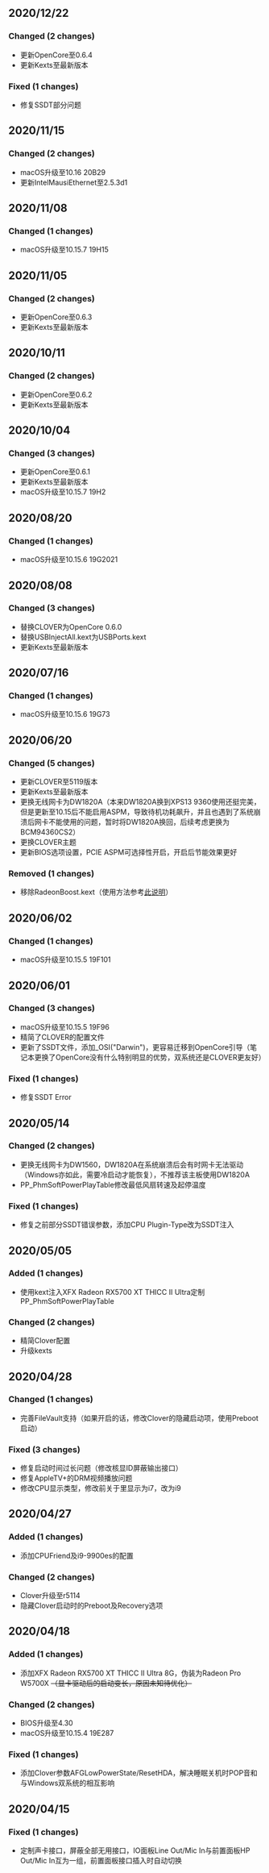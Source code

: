 ## 2020/12/22

### Changed (2 changes)
- 更新OpenCore至0.6.4
- 更新Kexts至最新版本

### Fixed (1 changes)
- 修复SSDT部分问题


## 2020/11/15

### Changed (2 changes)
- macOS升级至10.16 20B29
- 更新IntelMausiEthernet至2.5.3d1


## 2020/11/08

### Changed (1 changes)
- macOS升级至10.15.7 19H15


## 2020/11/05

### Changed (2 changes)
- 更新OpenCore至0.6.3
- 更新Kexts至最新版本


## 2020/10/11

### Changed (2 changes)
- 更新OpenCore至0.6.2
- 更新Kexts至最新版本


## 2020/10/04

### Changed (3 changes)
- 更新OpenCore至0.6.1
- 更新Kexts至最新版本
- macOS升级至10.15.7 19H2


## 2020/08/20

### Changed (1 changes)
- macOS升级至10.15.6 19G2021


## 2020/08/08

### Changed (3 changes)
- 替换CLOVER为OpenCore 0.6.0
- 替换USBInjectAll.kext为USBPorts.kext
- 更新Kexts至最新版本


## 2020/07/16

### Changed (1 changes)
- macOS升级至10.15.6 19G73


## 2020/06/20

### Changed (5 changes)

- 更新CLOVER至5119版本
- 更新Kexts至最新版本
- 更换无线网卡为DW1820A（本来DW1820A换到XPS13 9360使用还挺完美，但是更新至10.15后不能启用ASPM，导致待机功耗飙升，并且也遇到了系统崩溃后网卡不能使用的问题，暂时将DW1820A换回，后续考虑更换为BCM94360CS2）
- 更换CLOVER主题
- 更新BIOS选项设置，PCIE ASPM可选择性开启，开启后节能效果更好

### Removed (1 changes)
- 移除RadeonBoost.kext（使用方法参考[此说明](Resources/GPU/README.md)）


## 2020/06/02

### Changed (1 changes)
- macOS升级至10.15.5 19F101


## 2020/06/01

### Changed (3 changes)
- macOS升级至10.15.5 19F96
- 精简了CLOVER的配置文件
- 更新了SSDT文件，添加_OSI("Darwin")，更容易迁移到OpenCore引导（笔记本更换了OpenCore没有什么特别明显的优势，双系统还是CLOVER更友好）

### Fixed (1 changes)
- 修复SSDT Error


## 2020/05/14

### Changed (2 changes)
- 更换无线网卡为DW1560，DW1820A在系统崩溃后会有时网卡无法驱动（Windows亦如此，需要冷启动才能恢复），不推荐该主板使用DW1820A
- PP_PhmSoftPowerPlayTable修改最低风扇转速及起停温度

### Fixed (1 changes)
- 修复之前部分SSDT错误参数，添加CPU Plugin-Type改为SSDT注入


## 2020/05/05

### Added (1 changes)
- 使用kext注入XFX Radeon RX5700 XT THICC II Ultra定制PP_PhmSoftPowerPlayTable

### Changed (2 changes)
- 精简Clover配置
- 升级kexts


## 2020/04/28

### Changed (1 changes)
- 完善FileVault支持（如果开启的话，修改Clover的隐藏启动项，使用Preboot启动）

### Fixed (3 changes)
- 修复启动时间过长问题（修改核显ID屏蔽输出接口）
- 修复AppleTV+的DRM视频播放问题
- 修改CPU显示类型，修改前关于里显示为i7，改为i9


## 2020/04/27

### Added (1 changes)
- 添加CPUFriend及i9-9900es的配置

### Changed (2 changes)
- Clover升级至r5114
- 隐藏Clover启动时的Preboot及Recovery选项


## 2020/04/18

### Added (1 changes)
- 添加XFX Radeon RX5700 XT THICC II Ultra 8G，伪装为Radeon Pro W5700X ~~（显卡驱动后的启动变长，原因未知待优化）~~

### Changed (2 changes)
- BIOS升级至4.30
- macOS升级至10.15.4 19E287

### Fixed (1 changes)
- 添加Clover参数AFGLowPowerState/ResetHDA，解决睡眠关机时POP音和与Windows双系统的相互影响


## 2020/04/15

### Fixed (1 changes)
- 定制声卡接口，屏蔽全部无用接口，IO面板Line Out/Mic In与前置面板HP Out/Mic In互为一组，前置面板接口插入时自动切换